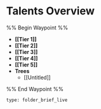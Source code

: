 # Talents Overview

%% Begin Waypoint %%
- **[[Tier 1]]**
- **[[Tier 2]]**
- **[[Tier 3]]**
- **[[Tier 4]]**
- **[[Tier 5]]**
- **Trees**
	- [[Untitled]]

%% End Waypoint %%

 
```ccard
type: folder_brief_live
```
 
